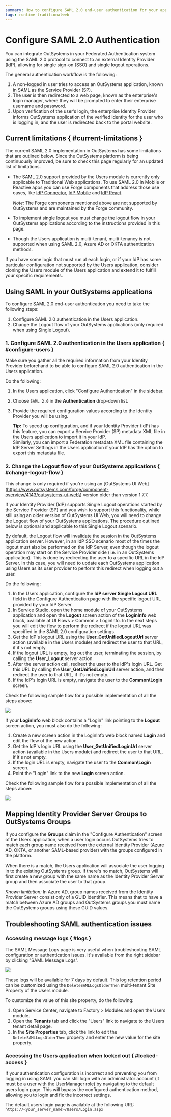 ```yaml
---
summary: How to configure SAML 2.0 end-user authentication for your applications.
tags: runtime-traditionalweb
---
```


# Configure SAML 2.0 Authentication

You can integrate OutSystems in your Federated Authentication system using the SAML 2.0 protocol to connect to an external Identity Provider \(IdP\), allowing for single sign-on \(SSO\) and single logout operations.

The general authentication workflow is the following:

1. A non-logged in user tries to access an OutSystems application, known in SAML as the Service Provider \(SP\).
2. The user is then redirected to a web page, known as the enterprise's login manager, where they will be prompted to enter their enterprise username and password.
3. Upon verification of the user’s login, the enterprise Identity Provider informs OutSystems application of the verified identity for the user who is logging in, and the user is redirected back to the portal website.

## Current limitations { \#current-limitations }

The current SAML 2.0 implementation in OutSystems has some limitations that are outlined below. Since the OutSystems platform is being continuously improved, be sure to check this page regularly for an updated list of limitations.

* The SAML 2.0 support provided by the Users module is currently only applicable to Traditional Web applications. To use SAML 2.0 in Mobile or Reactive apps you can use Forge components that address those use cases, like [IdP Connector](https://www.outsystems.com/forge/component-overview/599/idp), [IdP Mobile](https://www.outsystems.com/forge/component-overview/2044/idp-mobile) and [IdP React](https://www.outsystems.com/forge/component-overview/7090/idpreact).  

    _Note:_ The Forge components mentioned above are not supported by OutSystems and are maintained by the Forge community.

* To implement single logout you must change the logout flow in your OutSystems applications according to the instructions provided in this page.
* Though the Users application is multi-tenant, multi-tenancy is not supported when using SAML 2.0, Azure AD or OKTA authentication methods.

If you have some logic that must run at each login, or if your IdP has some particular configuration not supported by the Users application, consider cloning the Users module of the Users application and extend it to fulfill your specific requirements.

## Using SAML in your OutSystems applications

To configure SAML 2.0 end-user authentication you need to take the following steps:

1. Configure SAML 2.0 authentication in the Users application.
2. Change the Logout flow of your OutSystems applications \(only required when using Single Logout\).

### 1. Configure SAML 2.0 authentication in the Users application { \#configure-users }

Make sure you gather all the required information from your Identity Provider beforehand to be able to configure SAML 2.0 authentication in the Users application.

Do the following:

1. In the Users application, click "Configure Authentication" in the sidebar.
2. Choose `SAML 2.0` in the **Authentication** drop-down list.
3. Provide the required configuration values according to the Identity Provider you will be using.

   **Tip:** To speed up configuration, and if your Identity Provider \(IdP\) has this feature, you can export a Service Provider \(SP\) metadata XML file in the Users application to import it in your IdP.  
   Similarly, you can import a Federation metadata XML file containing the IdP Server Settings in the Users application if your IdP has the option to export this metadata file.

### 2. Change the Logout flow of your OutSystems applications { \#change-logout-flow }

 This change is only required if you're using an \[OutSystems UI Web\]\(https://www.outsystems.com/forge/component-overview/4143/outsystems-ui-web\) version older than version 1.7.7.

If your Identity Provider \(IdP\) supports Single Logout operations started by the Service Provider \(SP\) and you wish to support this functionality, while still using an older version of OutSystems UI Web, you will need to change the Logout flow of your OutSystems applications. The procedure outlined below is optional and applicable to this Single Logout scenario.

By default, the Logout flow will invalidate the session in the OutSystems application server. However, in an IdP SSO scenario most of the times the logout must also be performed on the IdP Server, even though the logout operation may start on the Service Provider side \(i.e. in an OutSystems application\). This is done by redirecting the user to a specific URL in the IdP Server. In this case, you will need to update each OutSystems application using Users as its user provider to perform this redirect when logging out a user.

Do the following:

1. In the Users application, configure the **IdP server Single Logout URL** field in the Configure Authentication page with the specific logout URL provided by your IdP Server.
2. In Service Studio, open the home module of your OutSystems application and open the **Logout** screen action of the **LoginInfo** web block, available at UI Flows &gt; Common &gt; LoginInfo. In the next steps you will edit the flow to perform the redirect if the logout URL was specified in the SAML 2.0 configuration settings.
3. Get the IdP's logout URL using the **User\_GetUnifiedLogoutUrl** server action \(available in the Users module\) and redirect the user to that URL, if it's not empty.
4. If the logout URL is empty, log out the user, terminating the session, by calling the **User\_Logout** server action.
5. After the server action call, redirect the user to the IdP's login URL. Get this URL by calling the **User\_GetUnifiedLoginUrl** server action, and then redirect the user to that URL, if it's not empty.
6. If the IdP's login URL is empty, navigate the user to the **Common\Login** screen.

Check the following sample flow for a possible implementation of all the steps above:

![](../../../../../.gitbook/assets/saml-logout-flow.png)

If your **LoginInfo** web block contains a "Login" link pointing to the **Logout** screen action, you must also do the following:

1. Create a new screen action in the LoginInfo web block named **Login** and edit the flow of the new action.
2. Get the IdP's login URL using the **User\_GetUnifiedLoginUrl** server action \(available in the Users module\) and redirect the user to that URL, if it's not empty.
3. If the login URL is empty, navigate the user to the **Common\Login** screen.
4. Point the "Login" link to the new **Login** screen action.

Check the following sample flow for a possible implementation of all the steps above:

![](../../../../../.gitbook/assets/saml-login-flow.png)

## Mapping Identity Provider Server Groups to OutSystems Groups

If you configure the **Groups** claim in the "Configure Authentication" screen of the Users application, when a user login occurs OutSystems tries to match each group name received from the external Identity Provider \(Azure AD, OKTA, or another SAML-based provider\) with the groups configured in the platform.

When there is a match, the Users application will associate the user logging in to the existing OutSystems group. If there's no match, OutSystems will first create a new group with the same name as the Identity Provider Server group and then associate the user to that group.

_Known limitation:_ In Azure AD, group names received from the Identity Provider Server consist only of a GUID identifier. This means that to have a match between Azure AD groups and OutSystems groups you must name the OutSystems groups using these GUID values.

## Troubleshooting SAML authentication issues

### Accessing message logs { \#logs }

The SAML Message Logs page is very useful when troubleshooting SAML configuration or authentication issues. It's available from the right sidebar by clicking "SAML Message Logs".

![](../../../../../.gitbook/assets/saml-message-logs.png)

These logs will be available for 7 days by default. This log retention period can be customized using the `DeleteSAMLLogsOlderThen` multi-tenant Site Property of the Users module.

To customize the value of this site property, do the following:

1. Open Service Center, navigate to Factory &gt; Modules and open the Users module.
2. Open the **Tenants** tab and click the "Users" link to navigate to the Users tenant detail page.
3. In the **Site Properties** tab, click the link to edit the `DeleteSAMLLogsOlderThen` property and enter the new value for the site property.

### Accessing the Users application when locked out { \#locked-access }

If your authentication configuration is incorrect and preventing you from logging in using SAML you can still login with an administrator account \(it must be a user with the UserManager role\) by navigating to the default users login page. This will bypass the configured authentication method, allowing you to login and fix the incorrect settings.

The default users login page is available at the following URL:  
`https://<your_server_name>/Users/Login.aspx`

